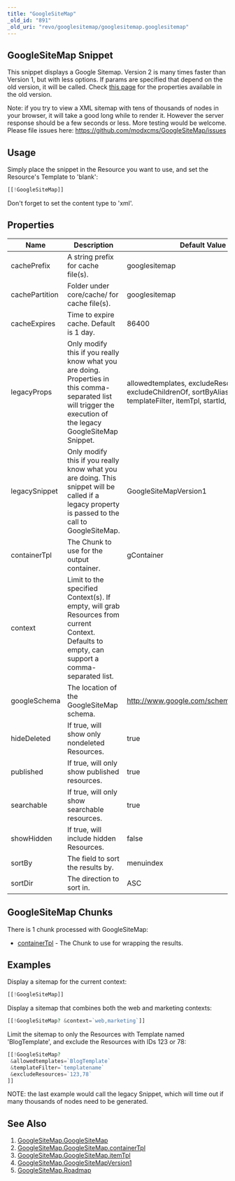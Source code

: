 ```yaml
---
title: "GoogleSiteMap"
_old_id: "891"
_old_uri: "revo/googlesitemap/googlesitemap.googlesitemap"
---
```


## GoogleSiteMap Snippet

 This snippet displays a Google Sitemap. Version 2 is many times faster than Version 1, but with less options. If params are specified that depend on the old version, it will be called. Check [this page](https://rtfm.modx.com/extras/revo/googlesitemap/googlesitemapversion1) for the properties available in the old version.

Note: if you try to view a XML sitemap with tens of thousands of nodes in your browser, it will take a good long while to render it. However the server response should be a few seconds or less. More testing would be welcome. Please file issues here: <https://github.com/modxcms/GoogleSiteMap/issues>

## Usage

 Simply place the snippet in the Resource you want to use, and set the Resource's Template to 'blank':

 ``` php 
[[!GoogleSiteMap]]
```

 Don't forget to set the content type to 'xml'.

## Properties

 | Name           | Description                                                                                                                                                     | Default Value                                                                                               |
 | -------------- | --------------------------------------------------------------------------------------------------------------------------------------------------------------- | ----------------------------------------------------------------------------------------------------------- |
 | cachePrefix    | A string prefix for cache file(s).                                                                                                                              | googlesitemap                                                                                               |
 | cachePartition | Folder under core/cache/ for cache file(s).                                                                                                                     | googlesitemap                                                                                               |
 | cacheExpires   | Time to expire cache. Default is 1 day.                                                                                                                         | 86400                                                                                                       |
 | legacyProps    | Only modify this if you really know what you are doing. Properties in this comma-separated list will trigger the execution of the legacy GoogleSiteMap Snippet. | allowedtemplates, excludeResources, excludeChildrenOf, sortByAlias, templateFilter, itemTpl, startId, where |
 | legacySnippet  | Only modify this if you really know what you are doing. This snippet will be called if a legacy property is passed to the call to GoogleSiteMap.                | GoogleSiteMapVersion1                                                                                       |
 | containerTpl   | The Chunk to use for the output container.                                                                                                                      | gContainer                                                                                                  |
 | context        | Limit to the specified Context(s). If empty, will grab Resources from current Context. Defaults to empty, can support a comma-separated list.                   |                                                                                                             |
 | googleSchema   | The location of the GoogleSiteMap schema.                                                                                                                       | <http://www.google.com/schemas/sitemap/0.9>                                                                 |
 | hideDeleted    | If true, will show only nondeleted Resources.                                                                                                                   | true                                                                                                        |
 | published      | If true, will only show published resources.                                                                                                                    | true                                                                                                        |
 | searchable     | If true, will only show searchable resources.                                                                                                                   | true                                                                                                        |
 | showHidden     | If true, will include hidden Resources.                                                                                                                         | false                                                                                                       |
 | sortBy         | The field to sort the results by.                                                                                                                               | menuindex                                                                                                   |
 | sortDir        | The direction to sort in.                                                                                                                                       | ASC                                                                                                         |

## GoogleSiteMap Chunks

 There is 1 chunk processed with GoogleSiteMap:

- [containerTpl](/extras/googlesitemap/googlesitemap.googlesitemap/googlesitemap.googlesitemap.containertpl "GoogleSiteMap.GoogleSiteMap.containerTpl") - The Chunk to use for wrapping the results.

## Examples

 Display a sitemap for the current context:

 ``` php 
[[!GoogleSiteMap]]
```

 Display a sitemap that combines both the web and marketing contexts:

 ``` php 
[[!GoogleSiteMap? &context=`web,marketing`]]
```

 Limit the sitemap to only the Resources with Template named 'BlogTemplate', and exclude the Resources with IDs 123 or 78:

 ``` php 
[[!GoogleSiteMap?
  &allowedtemplates=`BlogTemplate`
  &templateFilter=`templatename`
  &excludeResources=`123,78`
]]
```

NOTE: the last example would call the legacy Snippet, which will time out if many thousands of nodes need to be generated.

## See Also

1. [GoogleSiteMap.GoogleSiteMap](/extras/googlesitemap/googlesitemap.googlesitemap)
  1. [GoogleSiteMap.GoogleSiteMap.containerTpl](/extras/googlesitemap/googlesitemap.googlesitemap/googlesitemap.googlesitemap.containertpl)
  2. [GoogleSiteMap.GoogleSiteMap.itemTpl](/extras/googlesitemap/googlesitemap.googlesitemap/googlesitemap.googlesitemap.itemtpl)
2. [GoogleSiteMap.GoogleSiteMapVersion1](https://rtfm.modx.com/extras/revo/googlesitemap/googlesitemapversion1)
3. [GoogleSiteMap.Roadmap](/extras/googlesitemap/googlesitemap.roadmap)